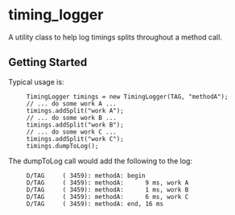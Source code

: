# timing_logger

A utility class to help log timings splits throughout a method call.

## Getting Started

Typical usage is:

```
     TimingLogger timings = new TimingLogger(TAG, "methodA");
     // ... do some work A ...
     timings.addSplit("work A");
     // ... do some work B ...
     timings.addSplit("work B");
     // ... do some work C ...
     timings.addSplit("work C");
     timings.dumpToLog();
 ```

The dumpToLog call would add the following to the log:

```
     D/TAG     ( 3459): methodA: begin
     D/TAG     ( 3459): methodA:      9 ms, work A
     D/TAG     ( 3459): methodA:      1 ms, work B
     D/TAG     ( 3459): methodA:      6 ms, work C
     D/TAG     ( 3459): methodA: end, 16 ms
```